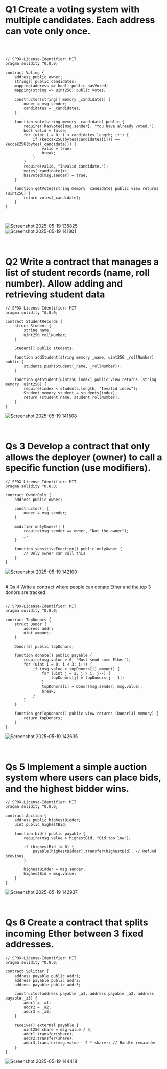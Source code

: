 # Q1 Create a voting system with multiple candidates. Each address can vote only once.
<br>

```

// SPDX-License-Identifier: MIT
pragma solidity ^0.8.0;

contract Voting {
    address public owner;
    string[] public candidates;
    mapping(address => bool) public hasVoted;
    mapping(string => uint256) public votes;

    constructor(string[] memory _candidates) {
        owner = msg.sender;
        candidates = _candidates;
    }

    function vote(string memory _candidate) public {
        require(!hasVoted[msg.sender], "You have already voted.");
        bool valid = false;
        for (uint i = 0; i < candidates.length; i++) {
            if (keccak256(bytes(candidates[i])) == keccak256(bytes(_candidate))) {
                valid = true;
                break;
            }
        }
        require(valid, "Invalid candidate.");
        votes[_candidate]++;
        hasVoted[msg.sender] = true;
    }

    function getVotes(string memory _candidate) public view returns (uint256) {
        return votes[_candidate];
    }
}

```
<br>

![Screenshot 2025-05-19 135825](https://github.com/user-attachments/assets/12c58483-00d6-467e-b9ef-9f9de0914681)
<br>
![Screenshot 2025-05-19 141801](https://github.com/user-attachments/assets/da7d78f2-baa8-400b-aaf9-17f51f939a98)

<br>

# Q2 Write a contract that manages a list of student records (name, roll number). Allow adding and retrieving student data
```
// SPDX-License-Identifier: MIT
pragma solidity ^0.8.0;

contract StudentRecords {
    struct Student {
        string name;
        uint256 rollNumber;
    }

    Student[] public students;

    function addStudent(string memory _name, uint256 _rollNumber) public {
        students.push(Student(_name, _rollNumber));
    }

    function getStudent(uint256 index) public view returns (string memory, uint256) {
        require(index < students.length, "Invalid index");
        Student memory student = students[index];
        return (student.name, student.rollNumber);
    }
}

```
![Screenshot 2025-05-19 141508](https://github.com/user-attachments/assets/498caf2d-a1c2-4eac-8259-098c88d5d77b)

<br>

# Qs 3 Develop a contract that only allows the deployer (owner) to call a specific function (use modifiers).
```
// SPDX-License-Identifier: MIT
pragma solidity ^0.8.0;

contract OwnerOnly {
    address public owner;

    constructor() {
        owner = msg.sender;
    }

    modifier onlyOwner() {
        require(msg.sender == owner, "Not the owner");
        _;
    }

    function sensitiveFunction() public onlyOwner {
        // Only owner can call this
    }
}

```
![Screenshot 2025-05-19 142100](https://github.com/user-attachments/assets/068597bf-dd21-461a-be29-14861ad8cc43)
<br>

<br>
# Qs 4 Write a contract where people can donate Ether and the top 3 donors are tracked

```

// SPDX-License-Identifier: MIT
pragma solidity ^0.8.0;

contract TopDonors {
    struct Donor {
        address addr;
        uint amount;
    }

    Donor[3] public topDonors;

    function donate() public payable {
        require(msg.value > 0, "Must send some Ether");
        for (uint i = 0; i < 3; i++) {
            if (msg.value > topDonors[i].amount) {
                for (uint j = 2; j > i; j--) {
                    topDonors[j] = topDonors[j - 1];
                }
                topDonors[i] = Donor(msg.sender, msg.value);
                break;
            }
        }
    }

    function getTopDonors() public view returns (Donor[3] memory) {
        return topDonors;
    }
}
```
![Screenshot 2025-05-19 142635](https://github.com/user-attachments/assets/a9048a6b-2820-42ef-9be2-cfbfb44c4e7e)

<br>

# Qs 5 Implement a simple auction system where users can place bids, and the highest bidder wins.

```
// SPDX-License-Identifier: MIT
pragma solidity ^0.8.0;

contract Auction {
    address public highestBidder;
    uint public highestBid;

    function bid() public payable {
        require(msg.value > highestBid, "Bid too low");

        if (highestBid != 0) {
            payable(highestBidder).transfer(highestBid); // Refund previous
        }

        highestBidder = msg.sender;
        highestBid = msg.value;
    }
}
```
![Screenshot 2025-05-19 142937](https://github.com/user-attachments/assets/7a3fce12-93ff-497c-8941-798f040563f7)

<br>

# Qs 6 Create a contract that splits incoming Ether between 3 fixed addresses.
```
// SPDX-License-Identifier: MIT
pragma solidity ^0.8.0;

contract Splitter {
    address payable public addr1;
    address payable public addr2;
    address payable public addr3;

    constructor(address payable _a1, address payable _a2, address payable _a3) {
        addr1 = _a1;
        addr2 = _a2;
        addr3 = _a3;
    }

    receive() external payable {
        uint256 share = msg.value / 3;
        addr1.transfer(share);
        addr2.transfer(share);
        addr3.transfer(msg.value - 2 * share); // Handle remainder
    }
}
```
![Screenshot 2025-05-19 144418](https://github.com/user-attachments/assets/c06ffe41-7d86-41e2-87f0-561b4efb1e83)

<br>


